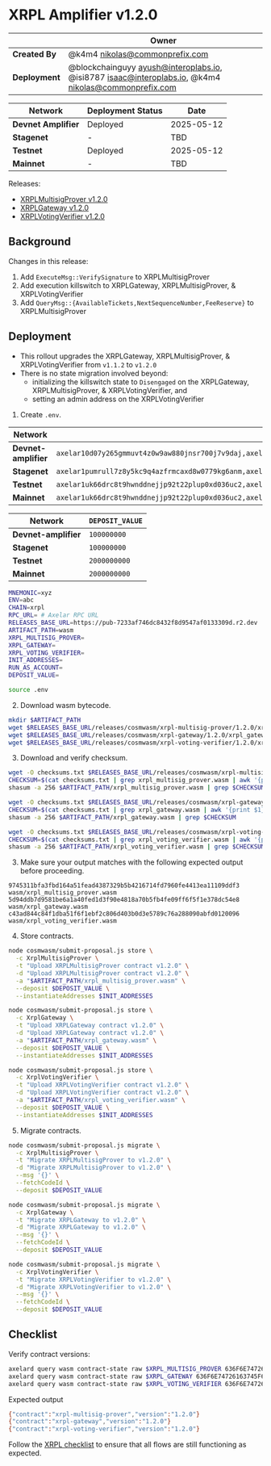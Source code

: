 # XRPL Amplifier v1.2.0

|                | **Owner**                                                                                                  |
|----------------|------------------------------------------------------------------------------------------------------------|
| **Created By** | @k4m4 <nikolas@commonprefix.com>                                                                           |
| **Deployment** | @blockchainguyy <ayush@interoplabs.io>, @isi8787 <isaac@interoplabs.io>, @k4m4 <nikolas@commonprefix.com> |

| **Network**          | **Deployment Status** | **Date**   |
|----------------------|-----------------------|------------|
| **Devnet Amplifier** | Deployed              | 2025-05-12 |
| **Stagenet**         | -                     | TBD        |
| **Testnet**          | Deployed              | 2025-05-12 |
| **Mainnet**          | -                     | TBD        |

Releases:
- [XRPLMultisigProver v1.2.0](https://github.com/commonprefix/axelar-amplifier/releases/tag/xrpl-multisig-prover-v1.2.0)
- [XRPLGateway v1.2.0](https://github.com/commonprefix/axelar-amplifier/releases/tag/xrpl-gateway-v1.2.0)
- [XRPLVotingVerifier v1.2.0](https://github.com/commonprefix/axelar-amplifier/releases/tag/xrpl-voting-verifier-v1.2.0)

## Background

Changes in this release:

1. Add `ExecuteMsg::VerifySignature` to XRPLMultisigProver
1. Add execution killswitch to XRPLGateway, XRPLMultisigProver, & XRPLVotingVerifier
1. Add `QueryMsg::{AvailableTickets,NextSequenceNumber,FeeReserve}` to XRPLMultisigProver

## Deployment

- This rollout upgrades the XRPLGateway, XRPLMultisigProver, & XRPLVotingVerifier from `v1.1.2` to `v1.2.0`
- There is no state migration involved beyond:
  * initializing the killswitch state to `Disengaged` on the XRPLGateway, XRPLMultisigProver, & XRPLVotingVerifier, and
  * setting an admin address on the XRPLVotingVerifier

1. Create `.env`.

| Network              | `INIT_ADDRESSES`                                                                                                                            | `RUN_AS_ACCOUNT`                                |
| -------------------- | ------------------------------------------------------------------------------------------------------------------------------------------- | ----------------------------------------------- |
| **Devnet-amplifier** | `axelar10d07y265gmmuvt4z0w9aw880jnsr700j7v9daj,axelar1zlr7e5qf3sz7yf890rkh9tcnu87234k6k7ytd9`                                               | `axelar10d07y265gmmuvt4z0w9aw880jnsr700j7v9daj` |
| **Stagenet**         | `axelar1pumrull7z8y5kc9q4azfrmcaxd8w0779kg6anm,axelar10d07y265gmmuvt4z0w9aw880jnsr700j7v9daj,axelar12qvsvse32cjyw60ztysd3v655aj5urqeup82ky` | `axelar10d07y265gmmuvt4z0w9aw880jnsr700j7v9daj` |
| **Testnet**          | `axelar1uk66drc8t9hwnddnejjp92t22plup0xd036uc2,axelar10d07y265gmmuvt4z0w9aw880jnsr700j7v9daj,axelar12f2qn005d4vl03ssjq07quz6cja72w5ukuchv7` | `axelar10d07y265gmmuvt4z0w9aw880jnsr700j7v9daj` |
| **Mainnet**          | `axelar1uk66drc8t9hwnddnejjp92t22plup0xd036uc2,axelar10d07y265gmmuvt4z0w9aw880jnsr700j7v9daj,axelar1nctnr9x0qexemeld5w7w752rmqdsqqv92dw9am` | `axelar10d07y265gmmuvt4z0w9aw880jnsr700j7v9daj` |

| Network              | `DEPOSIT_VALUE` |
| -------------------- | --------------- |
| **Devnet-amplifier** | `100000000`     |
| **Stagenet**         | `100000000`     |
| **Testnet**          | `2000000000`    |
| **Mainnet**          | `2000000000`    |

```bash
MNEMONIC=xyz
ENV=abc
CHAIN=xrpl
RPC_URL= # Axelar RPC URL
RELEASES_BASE_URL=https://pub-7233af746dc8432f8d9547af0133309d.r2.dev
ARTIFACT_PATH=wasm
XRPL_MULTISIG_PROVER=
XRPL_GATEWAY=
XRPL_VOTING_VERIFIER=
INIT_ADDRESSES=
RUN_AS_ACCOUNT=
DEPOSIT_VALUE=
```

```bash
source .env
```

2. Download wasm bytecode.

```bash
mkdir $ARTIFACT_PATH
wget $RELEASES_BASE_URL/releases/cosmwasm/xrpl-multisig-prover/1.2.0/xrpl_multisig_prover.wasm --directory-prefix=$ARTIFACT_PATH
wget $RELEASES_BASE_URL/releases/cosmwasm/xrpl-gateway/1.2.0/xrpl_gateway.wasm --directory-prefix=$ARTIFACT_PATH
wget $RELEASES_BASE_URL/releases/cosmwasm/xrpl-voting-verifier/1.2.0/xrpl_voting_verifier.wasm --directory-prefix=$ARTIFACT_PATH
```

3. Download and verify checksum.

```bash
wget -O checksums.txt $RELEASES_BASE_URL/releases/cosmwasm/xrpl-multisig-prover/1.2.0/checksums.txt
CHECKSUM=$(cat checksums.txt | grep xrpl_multisig_prover.wasm | awk '{print $1}')
shasum -a 256 $ARTIFACT_PATH/xrpl_multisig_prover.wasm | grep $CHECKSUM

wget -O checksums.txt $RELEASES_BASE_URL/releases/cosmwasm/xrpl-gateway/1.2.0/checksums.txt
CHECKSUM=$(cat checksums.txt | grep xrpl_gateway.wasm | awk '{print $1}')
shasum -a 256 $ARTIFACT_PATH/xrpl_gateway.wasm | grep $CHECKSUM

wget -O checksums.txt $RELEASES_BASE_URL/releases/cosmwasm/xrpl-voting-verifier/1.2.0/checksums.txt
CHECKSUM=$(cat checksums.txt | grep xrpl_voting_verifier.wasm | awk '{print $1}')
shasum -a 256 $ARTIFACT_PATH/xrpl_voting_verifier.wasm | grep $CHECKSUM
```

3. Make sure your output matches with the following expected output before proceeding.

```
9745311bfa3fbd164a51fead4387329b5b4216714fd7960fe4413ea11109ddf3  wasm/xrpl_multisig_prover.wasm
5d94ddb7d9581be6a1a40fed1d3f90e4818a70b5fb4fe09ff6f5f1e378dc54e8  wasm/xrpl_gateway.wasm
c43ad844c84f1dba51f6f1ebf2c806d403b0d3e5789c76a288090abfd0120096  wasm/xrpl_voting_verifier.wasm
```

4. Store contracts.

```bash
node cosmwasm/submit-proposal.js store \
  -c XrplMultisigProver \
  -t "Upload XRPLMultisigProver contract v1.2.0" \
  -d "Upload XRPLMultisigProver contract v1.2.0" \
  -a "$ARTIFACT_PATH/xrpl_multisig_prover.wasm" \
  --deposit $DEPOSIT_VALUE \
  --instantiateAddresses $INIT_ADDRESSES

node cosmwasm/submit-proposal.js store \
  -c XrplGateway \
  -t "Upload XRPLGateway contract v1.2.0" \
  -d "Upload XRPLGateway contract v1.2.0" \
  -a "$ARTIFACT_PATH/xrpl_gateway.wasm" \
  --deposit $DEPOSIT_VALUE \
  --instantiateAddresses $INIT_ADDRESSES

node cosmwasm/submit-proposal.js store \
  -c XrplVotingVerifier \
  -t "Upload XRPLVotingVerifier contract v1.2.0" \
  -d "Upload XRPLVotingVerifier contract v1.2.0" \
  -a "$ARTIFACT_PATH/xrpl_voting_verifier.wasm" \
  --deposit $DEPOSIT_VALUE \
  --instantiateAddresses $INIT_ADDRESSES
```

5. Migrate contracts.

```bash
node cosmwasm/submit-proposal.js migrate \
  -c XrplMultisigProver \
  -t "Migrate XRPLMultisigProver to v1.2.0" \
  -d "Migrate XRPLMultisigProver to v1.2.0" \
  --msg '{}' \
  --fetchCodeId \
  --deposit $DEPOSIT_VALUE

node cosmwasm/submit-proposal.js migrate \
  -c XrplGateway \
  -t "Migrate XRPLGateway to v1.2.0" \
  -d "Migrate XRPLGateway to v1.2.0" \
  --msg '{}' \
  --fetchCodeId \
  --deposit $DEPOSIT_VALUE

node cosmwasm/submit-proposal.js migrate \
  -c XrplVotingVerifier \
  -t "Migrate XRPLVotingVerifier to v1.2.0" \
  -d "Migrate XRPLVotingVerifier to v1.2.0" \
  --msg '{}' \
  --fetchCodeId \
  --deposit $DEPOSIT_VALUE
```

## Checklist

Verify contract versions:

```bash
axelard query wasm contract-state raw $XRPL_MULTISIG_PROVER 636F6E74726163745F696E666F --node $RPC_URL -o json | jq -r '.data' | base64 -d
axelard query wasm contract-state raw $XRPL_GATEWAY 636F6E74726163745F696E666F --node $RPC_URL -o json | jq -r '.data' | base64 -d
axelard query wasm contract-state raw $XRPL_VOTING_VERIFIER 636F6E74726163745F696E666F  --node $RPC_URL -o json | jq -r '.data' | base64 -d
```

Expected output

```bash
{"contract":"xrpl-multisig-prover","version":"1.2.0"}
{"contract":"xrpl-gateway","version":"1.2.0"}
{"contract":"xrpl-voting-verifier","version":"1.2.0"}
```

Follow the [XRPL checklist](../xrpl/2025-02-v1.0.0.md) to ensure that all flows are still functioning as expected.

